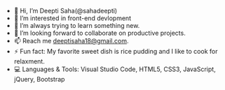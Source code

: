 - 👋 Hi, I’m Deepti Saha(@sahadeepti)
- 👀 I’m interested in front-end devlopment
- 🌱 I’m always trying to learn something new.
- 💞️ I’m looking forward to collaborate on productive projects.
- 📫 Reach me deeptisaha18@gmail.com.
- ⚡ Fun fact: My favorite sweet dish is rice pudding and I like to cook for relaxment.
- 💻 Languages & Tools: Visual Studio Code, HTML5, CSS3, JavaScript, jQuery, Bootstrap



<!---
sahadeepti/sahadeepti is a ✨ special ✨ repository because its `README.md` (this file) appears on your GitHub profile.
You can click the Preview link to take a look at your changes.
--->
